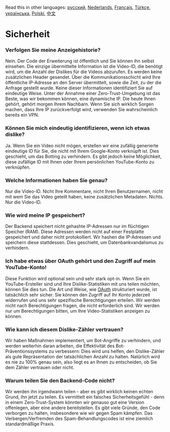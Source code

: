 Read this in other languages: [русский](SECURITY-FAQru.md), [Nederlands](SECURITY_FAQnl.md), [Français](SECURITY-FAQfr.md), [Türkçe](SECURITY-FAQtr.md), [українська](SECURITY-FAQuk.md), [Polski](SECURITY-FAQpl.md), [中文](SECURITY-FAQcn.md)


# Sicherheit

### Verfolgen Sie meine Anzeigehistorie?

Nein. Der Code der Erweiterung ist öffentlich und Sie können ihn selbst einsehen. Die einzige übermittelte Information ist die Video-ID, die benötigt wird, um die Anzahl der Dislikes für die Videos abzurufen. Es werden keine zusätzlichen Header gesendet. Über die Kommunikationsschicht wird Ihre öffentliche IP-Adresse an den Server übermittelt, sowie die Zeit, zu der die Anfrage gestellt wurde. Keine dieser Informationen identifiziert Sie auf eindeutige Weise. Unter der Annahme einer Zero-Trust-Umgebung ist das Beste, was wir bekommen können, eine dynamische IP. Die heute Ihnen gehört, gehört morgen Ihrem Nachbarn. Wenn Sie sich wirklich Sorgen machen, dass Ihre IP zurückverfolgt wird, verwenden Sie wahrscheinlich bereits ein VPN.

### Können Sie mich eindeutig identifizieren, wenn ich etwas dislike?

Ja. Wenn Sie ein Video nicht mögen, erstellen wir eine zufällig generierte eindeutige ID für Sie, die nicht mit Ihrem Google-Konto verknüpft ist. Dies geschieht, um das Botting zu verhindern. Es gibt jedoch keine Möglichkeit, diese zufällige ID mit Ihnen oder Ihrem persönlichen YouTube-Konto zu verknüpfen.

### Welche Informationen haben Sie genau?

Nur die Video-ID. Nicht Ihre Kommentare, nicht Ihren Benutzernamen, nicht mit wem Sie das Video geteilt haben, keine zusätzlichen Metadaten. Nichts. Nur die Video-ID.

### Wie wird meine IP gespeichert?

Der Backend speichert nicht gehashte IP-Adressen nur im flüchtigen Speicher (RAM). Diese Adressen werden nicht auf einer Festplatte gespeichert und daher nicht protokolliert. Wir hashen die IP-Adressen und speichern diese stattdessen. Dies geschieht, um Datenbankvandalismus zu verhindern.

### Ich habe etwas über OAuth gehört und den Zugriff auf mein YouTube-Konto!

Diese Funktion wird optional sein und sehr stark opt-in. Wenn Sie ein YouTube-Ersteller sind und Ihre Dislike-Statistiken mit uns teilen möchten, können Sie dies tun. Die Art und Weise, wie [OAuth](https://en.wikipedia.org/wiki/OAuth#:~:text=but%20without%20giving%20them%20the%20passwords.) strukturiert wurde, ist tatsächlich sehr sicher. Sie können den Zugriff auf Ihr Konto jederzeit widerrufen und uns sehr spezifische Berechtigungen erteilen. Wir werden nicht nach Berechtigungen fragen, die nicht erforderlich sind. Wir werden nur um Berechtigungen bitten, um Ihre Video-Statistiken anzeigen zu können.

### Wie kann ich diesem Dislike-Zähler vertrauen?

Wir haben Maßnahmen implementiert, um Bot-Angriffe zu verhindern, und werden weiterhin daran arbeiten, die Effektivität des Bot-Präventionssystems zu verbessern: Dies wird uns helfen, den Dislike-Zähler als gute Repräsentation der tatsächlichen Anzahl zu halten. Natürlich wird es nie zu 100% genau sein, also liegt es an Ihnen zu entscheiden, ob Sie dem Zähler vertrauen oder nicht.

### Warum teilen Sie den Backend-Code nicht?

Wir werden ihn irgendwann teilen - aber es gibt wirklich keinen echten Grund, ihn jetzt zu teilen. Es vermittelt ein falsches Sicherheitsgefühl - denn in einem Zero-Trust-System könnten wir genauso gut eine Version offenlegen, aber eine andere bereitstellen. Es gibt viele Gründe, den Code verborgen zu halten, insbesondere wie wir gegen Spam kämpfen. Das Verbergen/Verfremden des Spam-Behandlungscodes ist eine ziemlich standardmäßige Praxis.
